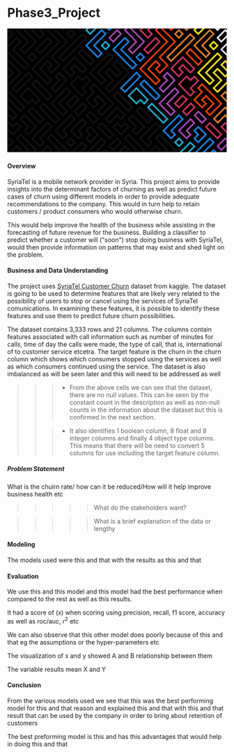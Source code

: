 # Phase3_Project

![1684527521844](image/README/1684527521844.png)

#### Overview

SyriaTel is a mobile network provider in Syria. This project aims to provide insights into the determinant factors of churning as well as predict future cases of churn using different models in order to provide adequate recommendations to the company. This would in turn help to retain customers / product consumers who would otherwise churn.

This would help improve the health of the business while assisting in the forecasting of future revenue for the business. Building a classifier to predict whether a customer will ("soon") stop doing business with SyriaTel, would then provide information on patterns that may exist and shed light on the problem.

#### Business and Data Understanding

The project uses [SyriaTel Customer Churn](https://www.kaggle.com/datasets/becksddf/churn-in-telecoms-dataset) dataset from kaggle. The dataset is going to be used to determine features that are likely very related to the possibility of users to stop or cancel using the services of SyriaTel comunications. In examining these features, it is possible to identify these features and use them to predict future churn possibilities.

The dataset contains 3,333 rows and 21 columns. The columns contain features associated with call information such as number of minutes for calls, time of day the calls were made, the type of call, that is, international of to customer service etcetra. The target feature is the churn in the churn column which shows which consumers stopped using the services as well as which consumers continued using the service. The dataset is also imbalanced as will be seen later and this will need to be addressed as well

>>> * From the above cells we can see that the dataset, there are no null values. This can be seen by the constant count in the description as well as non-null counts in the information about the dataset but this is confirmed in the next section.
>>>
>>
>>> * It also identifies 1 boolean column, 8 float and 8 integer columns and finally 4 object type columns. This means that there will be need to convert 5 columns for use including the target feature column.
>>>
>>

##### Problem Statement

What is the chuirn rate/ how can it be reduced/How will it help improve business health etc

>>>>> What do the stakeholders want?
>>>>>
>>>>
>>>
>>

>>>>> What is a brief explanation of the data or lengthy
>>>>>
>>>>
>>>
>>

#### Modeling

The models used were this and that with the results as this and that

#### **Evaluation**

We use this and this model and this model had the best performance when compared to the rest as well as this results.

It had a score of (x) when scoring using precision, recall, f1 score, accuracy as well as roc/auc, $r^2$ etc

We can also observe that this other model does poorly because of this and that eg the assumptions or the hyper-parameters etc

The visualization of x and y showed A and B relationship between them

The variable results mean X and Y

#### Conclusion

From the various models used we see that this was the best performing model for this and that reason and explained this and that with this and that result that can be used by the company in order to bring about retention of customers

The best preforming model is this and has this advantages that would help in doing this and that

